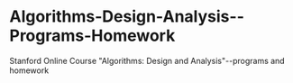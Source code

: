 # Algorithms-Design-Analysis--Programs-Homework
Stanford Online Course "Algorithms: Design and Analysis"--programs and homework 
